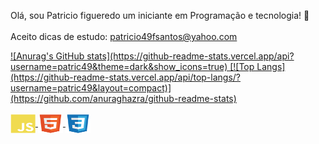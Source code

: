 
Olá, sou Patricio figueredo um iniciante em Programação e tecnologia! 👋 <br>  
Aceito dicas de estudo: patricio49fsantos@yahoo.com 
<div>
<a href="https://github.com/anuraghazra/github-readme-stats.git">  
![Anurag's GitHub stats](https://github-readme-stats.vercel.app/api?username=patric49&theme=dark&show_icons=true) [![Top Langs](https://github-readme-stats.vercel.app/api/top-langs/?username=patric49&layout=compact)](https://github.com/anuraghazra/github-readme-stats) 
</div>

<div style="display: inline_block"><br>
  <img align="center" alt="Js" height="30" width="40" src="https://raw.githubusercontent.com/devicons/devicon/master/icons/javascript/javascript-plain.svg"> 
  <img align="center" alt="HTML" height="30" width="40" src="https://raw.githubusercontent.com/devicons/devicon/master/icons/html5/html5-original.svg">
  <img align="center" alt="CSS" height="30" width="40" src="https://raw.githubusercontent.com/devicons/devicon/master/icons/css3/css3-original.svg"> 
</div>       
